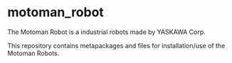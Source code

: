 # motoman_robot
The Motoman Robot is a industrial robots made by YASKAWA Corp.  

This repository contains metapackages and files for installation/use of the Motoman Robots.
